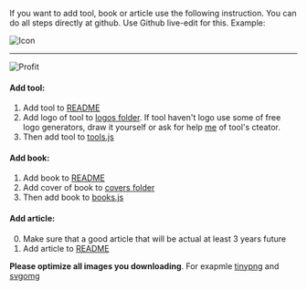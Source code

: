 If you want to add tool, book or article use the following instruction.
You can do all steps directly at github. Use Github live-edit for this.
Example:

![Icon](https://raw.githubusercontent.com/web-animation/web-animation.github.io/master/assets/images/live-edit-icon.jpg)

---

![Profit](https://raw.githubusercontent.com/web-animation/web-animation.github.io/master/assets/images/profit.jpg)

#### Add tool:
1. Add tool to [README](https://github.com/web-animation/web-animation.github.io/blob/master/README.md)
2. Add logo of tool to [logos folder](https://github.com/web-animation/web-animation.github.io/tree/master/data/logos).
If tool haven't logo use some of free logo generators, draw it yourself or ask for help [me](https://github.com/sergey-pimenov) of tool's cteator.
3. Then add tool to [tools.js](https://github.com/web-animation/web-animation.github.io/tree/master/data/tools.js)

#### Add book:
1. Add book to [README](https://github.com/web-animation/web-animation.github.io/blob/master/README.md)
2. Add cover of book to [covers folder](https://github.com/web-animation/web-animation.github.io/tree/master/data/covers)
3. Then add book to [books.js](https://github.com/web-animation/web-animation.github.io/tree/master/data/books.js)


#### Add article:
0. Make sure that a good article that will be actual at least 3 years future
1. Add article to [README](https://github.com/web-animation/web-animation.github.io/blob/master/README.md)

**Please optimize all images you downloading**. For exapmle [tinypng](https://tinypng.com/) and [svgomg](https://jakearchibald.github.io/svgomg/)
